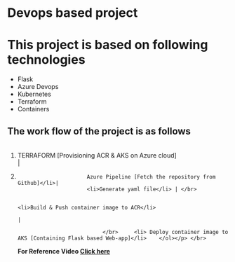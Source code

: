 # Devops based project
<h1> This project is based on following technologies </h1>
<ul>
<li> Flask </li>
<li> Azure Devops </li>
<li> Kubernetes </li>
<li> Terraform </li>
<li> Containers </li>
</ul>

<h2> The work flow of the project is as follows </h2>
<p><ol>
 </br><li>TERRAFORM [Provisioning ACR & AKS on Azure cloud] </li>| </br>
                                                       	  <li> 
                                                                 
                          Azure Pipeline [Fetch the repository from Github]</li>|
                          <li>Generate yaml file</li> | </br>
                                                                                                       
                                                                                                            <li>Build & Push container image to ACR</li> 
                                                                                                            |
                                                                                                                  
                               </br>     <li> Deploy container image to AKS [Containing Flask based Web-app]</li>    </ol></p> </br>
                                   
<b> For Reference Video <a href="https://www.linkedin.com/posts/mubingirach_devops-kubernetes-azure-activity-6817158160659304448-blZt">Click here</a>
